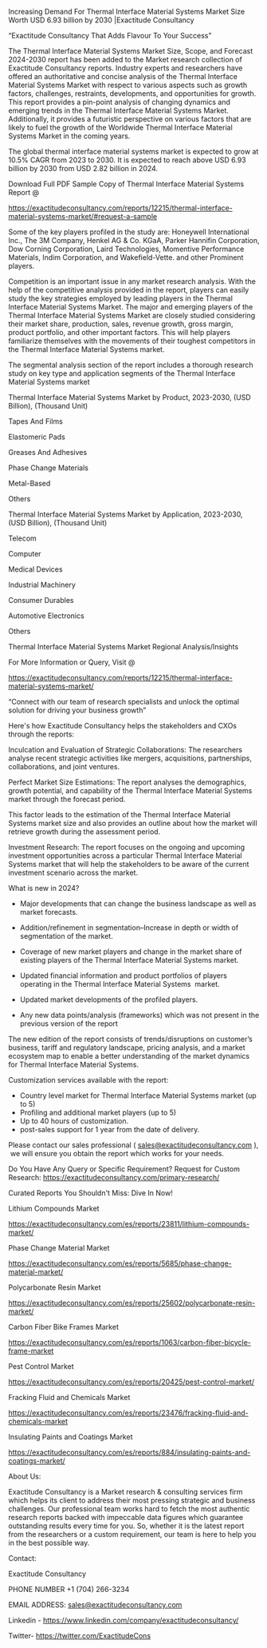 Increasing Demand For Thermal Interface Material Systems Market Size Worth USD 6.93 billion by 2030 |Exactitude Consultancy

“Exactitude Consultancy That Adds Flavour To Your Success”

The Thermal Interface Material Systems Market Size, Scope, and Forecast 2024-2030 report has been added to the Market research collection of Exactitude Consultancy reports. Industry experts and researchers have offered an authoritative and concise analysis of the Thermal Interface Material Systems Market with respect to various aspects such as growth factors, challenges, restraints, developments, and opportunities for growth. This report provides a pin-point analysis of changing dynamics and emerging trends in the Thermal Interface Material Systems Market. Additionally, it provides a futuristic perspective on various factors that are likely to fuel the growth of the Worldwide Thermal Interface Material Systems Market in the coming years.

The global thermal interface material systems market is expected to grow at 10.5% CAGR from 2023 to 2030. It is expected to reach above USD 6.93 billion by 2030 from USD 2.82 billion in 2024.

Download Full PDF Sample Copy of Thermal Interface Material Systems Report @

https://exactitudeconsultancy.com/reports/12215/thermal-interface-material-systems-market/#request-a-sample

Some of the key players profiled in the study are: Honeywell International Inc., The 3M Company, Henkel AG & Co. KGaA, Parker Hannifin Corporation, Dow Corning Corporation, Laird Technologies, Momentive Performance Materials, Indim Corporation, and Wakefield-Vette. and other Prominent players.

Competition is an important issue in any market research analysis. With the help of the competitive analysis provided in the report, players can easily study the key strategies employed by leading players in the Thermal Interface Material Systems Market. The major and emerging players of the Thermal Interface Material Systems Market are closely studied considering their market share, production, sales, revenue growth, gross margin, product portfolio, and other important factors. This will help players familiarize themselves with the movements of their toughest competitors in the Thermal Interface Material Systems market.

The segmental analysis section of the report includes a thorough research study on key type and application segments of the Thermal Interface Material Systems market

Thermal Interface Material Systems Market by Product, 2023-2030, (USD Billion), (Thousand Unit)

Tapes And Films

Elastomeric Pads

Greases And Adhesives

Phase Change Materials

Metal-Based

Others

Thermal Interface Material Systems Market by Application, 2023-2030, (USD Billion), (Thousand Unit)

Telecom

Computer

Medical Devices

Industrial Machinery

Consumer Durables

Automotive Electronics

Others

Thermal Interface Material Systems Market Regional Analysis/Insights

For More Information or Query, Visit @

https://exactitudeconsultancy.com/reports/12215/thermal-interface-material-systems-market/

“Connect with our team of research specialists and unlock the optimal solution for driving your business growth”

Here's how Exactitude Consultancy helps the stakeholders and CXOs through the reports:

Inculcation and Evaluation of Strategic Collaborations: The researchers analyse recent strategic activities like mergers, acquisitions, partnerships, collaborations, and joint ventures.

Perfect Market Size Estimations: The report analyses the demographics, growth potential, and capability of the Thermal Interface Material Systems market through the forecast period.

This factor leads to the estimation of the Thermal Interface Material Systems market size and also provides an outline about how the market will retrieve growth during the assessment period.

Investment Research: The report focuses on the ongoing and upcoming investment opportunities across a particular Thermal Interface Material Systems market that will help the stakeholders to be aware of the current investment scenario across the market.

What is new in 2024?

- Major developments that can change the business landscape as well as market forecasts.

- Addition/refinement in segmentation–Increase in depth or width of segmentation of the market.

- Coverage of new market players and change in the market share of existing players of the Thermal Interface Material Systems market.

- Updated financial information and product portfolios of players operating in the Thermal Interface Material Systems  market.

- Updated market developments of the profiled players.

- Any new data points/analysis (frameworks) which was not present in the previous version of the report

The new edition of the report consists of trends/disruptions on customer’s business, tariff and regulatory landscape, pricing analysis, and a market ecosystem map to enable a better understanding of the market dynamics for Thermal Interface Material Systems.

Customization services available with the report:

- Country level market for Thermal Interface Material Systems market (up to 5)
- Profiling and additional market players (up to 5)
- Up to 40 hours of customization.
- post-sales support for 1 year from the date of delivery.

Please contact our sales professional ( sales@exactitudeconsultancy.com ),  we will ensure you obtain the report which works for your needs.

Do You Have Any Query or Specific Requirement? Request for Custom Research: https://exactitudeconsultancy.com/primary-research/

Curated Reports You Shouldn't Miss: Dive In Now!

Lithium Compounds Market

https://exactitudeconsultancy.com/es/reports/23811/lithium-compounds-market/

Phase Change Material Market

https://exactitudeconsultancy.com/es/reports/5685/phase-change-material-market/

Polycarbonate Resin Market

https://exactitudeconsultancy.com/es/reports/25602/polycarbonate-resin-market/

Carbon Fiber Bike Frames Market

https://exactitudeconsultancy.com/es/reports/1063/carbon-fiber-bicycle-frame-market

Pest Control Market

https://exactitudeconsultancy.com/es/reports/20425/pest-control-market/

Fracking Fluid and Chemicals Market

https://exactitudeconsultancy.com/es/reports/23476/fracking-fluid-and-chemicals-market

Insulating Paints and Coatings Market

https://exactitudeconsultancy.com/es/reports/884/insulating-paints-and-coatings-market/

About Us:

Exactitude Consultancy is a Market research & consulting services firm which helps its client to address their most pressing strategic and business challenges. Our professional team works hard to fetch the most authentic research reports backed with impeccable data figures which guarantee outstanding results every time for you. So, whether it is the latest report from the researchers or a custom requirement, our team is here to help you in the best possible way.

Contact:

Exactitude Consultancy

PHONE NUMBER +1 (704) 266-3234

EMAIL ADDRESS: sales@exactitudeconsultancy.com

Linkedin - https://www.linkedin.com/company/exactitudeconsultancy/

Twitter- https://twitter.com/ExactitudeCons


